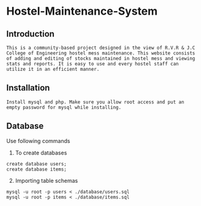 # Hostel-Maintenance-System

## Introduction
```
This is a community-based project designed in the view of R.V.R & J.C College of Engineering hostel mess maintenance. This website consists of adding and editing of stocks maintained in hostel mess and viewing stats and reports. It is easy to use and every hostel staff can utilize it in an efficient manner.
```

## Installation
```
Install mysql and php. Make sure you allow root access and put an empty password for mysql while installing.
```

## Database
Use following commands
1. To create databases
```
create database users;
create database items;
```
2. Importing table schemas
```
mysql -u root -p users < ./database/users.sql
mysql -u root -p items < ./database/items.sql
```